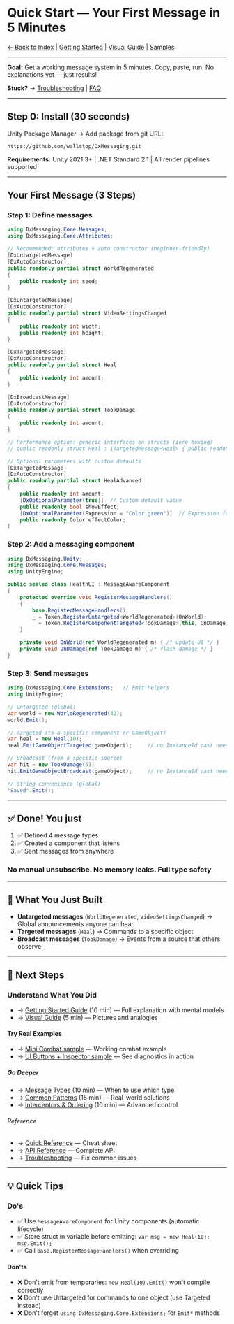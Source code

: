 # Quick Start — Your First Message in 5 Minutes

[← Back to Index](Index.md) | [Getting Started](GettingStarted.md) | [Visual Guide](VisualGuide.md) | [Samples](../Samples~/)

---

**Goal:** Get a working message system in 5 minutes. Copy, paste, run. No explanations yet — just results!

**Stuck?** → [Troubleshooting](Troubleshooting.md) | [FAQ](FAQ.md)

---

## Step 0: Install (30 seconds)

Unity Package Manager → Add package from git URL:

```text
https://github.com/wallstop/DxMessaging.git
```

**Requirements:** Unity 2021.3+ | .NET Standard 2.1 | All render pipelines supported

---

## Your First Message (3 Steps)

### Step 1: Define messages

```csharp
using DxMessaging.Core.Messages;
using DxMessaging.Core.Attributes;

// Recommended: attributes + auto constructor (beginner‑friendly)
[DxUntargetedMessage]
[DxAutoConstructor]
public readonly partial struct WorldRegenerated
{
    public readonly int seed;
}

[DxUntargetedMessage]
[DxAutoConstructor]
public readonly partial struct VideoSettingsChanged
{
    public readonly int width;
    public readonly int height;
}

[DxTargetedMessage]
[DxAutoConstructor]
public readonly partial struct Heal
{
    public readonly int amount;
}

[DxBroadcastMessage]
[DxAutoConstructor]
public readonly partial struct TookDamage
{
    public readonly int amount;
}

// Performance option: generic interfaces on structs (zero boxing)
// public readonly struct Heal : ITargetedMessage<Heal> { public readonly int amount; public Heal(int amount) { this.amount = amount; } }

// Optional parameters with custom defaults
[DxTargetedMessage]
[DxAutoConstructor]
public readonly partial struct HealAdvanced
{
    public readonly int amount;
    [DxOptionalParameter(true)]  // Custom default value
    public readonly bool showEffect;
    [DxOptionalParameter(Expression = "Color.green")]  // Expression for any type
    public readonly Color effectColor;
}
```

### Step 2: Add a messaging component

```csharp
using DxMessaging.Unity;
using DxMessaging.Core.Messages;
using UnityEngine;

public sealed class HealthUI : MessageAwareComponent
{
    protected override void RegisterMessageHandlers()
    {
        base.RegisterMessageHandlers();
        _ = Token.RegisterUntargeted<WorldRegenerated>(OnWorld);
        _ = Token.RegisterComponentTargeted<TookDamage>(this, OnDamage);
    }

    private void OnWorld(ref WorldRegenerated m) { /* update UI */ }
    private void OnDamage(ref TookDamage m) { /* flash damage */ }
}
```

### Step 3: Send messages

```csharp
using DxMessaging.Core.Extensions;   // Emit helpers
using UnityEngine;

// Untargeted (global)
var world = new WorldRegenerated(42);
world.Emit();

// Targeted (to a specific component or GameObject)
var heal = new Heal(10);
heal.EmitGameObjectTargeted(gameObject);     // no InstanceId cast needed

// Broadcast (from a specific source)
var hit = new TookDamage(5);
hit.EmitGameObjectBroadcast(gameObject);     // no InstanceId cast needed

// String convenience (global)
"Saved".Emit();
```

---

## ✅ Done! You just

1. ✅ Defined 4 message types
1. ✅ Created a component that listens
1. ✅ Sent messages from anywhere

### No manual unsubscribe. No memory leaks. Full type safety

---

## 🎯 What You Just Built

- **Untargeted messages** (`WorldRegenerated`, `VideoSettingsChanged`) → Global announcements anyone can hear
- **Targeted messages** (`Heal`) → Commands to a specific object
- **Broadcast messages** (`TookDamage`) → Events from a source that others observe

---

## 🚀 Next Steps

### Understand What You Did

- → [Getting Started Guide](GettingStarted.md) (10 min) — Full explanation with mental models
- → [Visual Guide](VisualGuide.md) (5 min) — Pictures and analogies

#### Try Real Examples

- → [Mini Combat sample](../Samples~/Mini%20Combat/README.md) — Working combat example
- → [UI Buttons + Inspector sample](../Samples~/UI%20Buttons%20%2B%20Inspector/README.md) — See diagnostics in action

##### Go Deeper

- → [Message Types](MessageTypes.md) (10 min) — When to use which type
- → [Common Patterns](Patterns.md) (15 min) — Real-world solutions
- → [Interceptors & Ordering](InterceptorsAndOrdering.md) (10 min) — Advanced control

###### Reference

- → [Quick Reference](QuickReference.md) — Cheat sheet
- → [API Reference](Reference.md) — Complete API
- → [Troubleshooting](Troubleshooting.md) — Fix common issues

---

## 💡 Quick Tips

### Do's

- ✅ Use `MessageAwareComponent` for Unity components (automatic lifecycle)
- ✅ Store struct in variable before emitting: `var msg = new Heal(10); msg.Emit();`
- ✅ Call `base.RegisterMessageHandlers()` when overriding

#### Don'ts

- ❌ Don't emit from temporaries: `new Heal(10).Emit()` won't compile correctly
- ❌ Don't use Untargeted for commands to one object (use Targeted instead)
- ❌ Don't forget `using DxMessaging.Core.Extensions;` for `Emit*` methods
